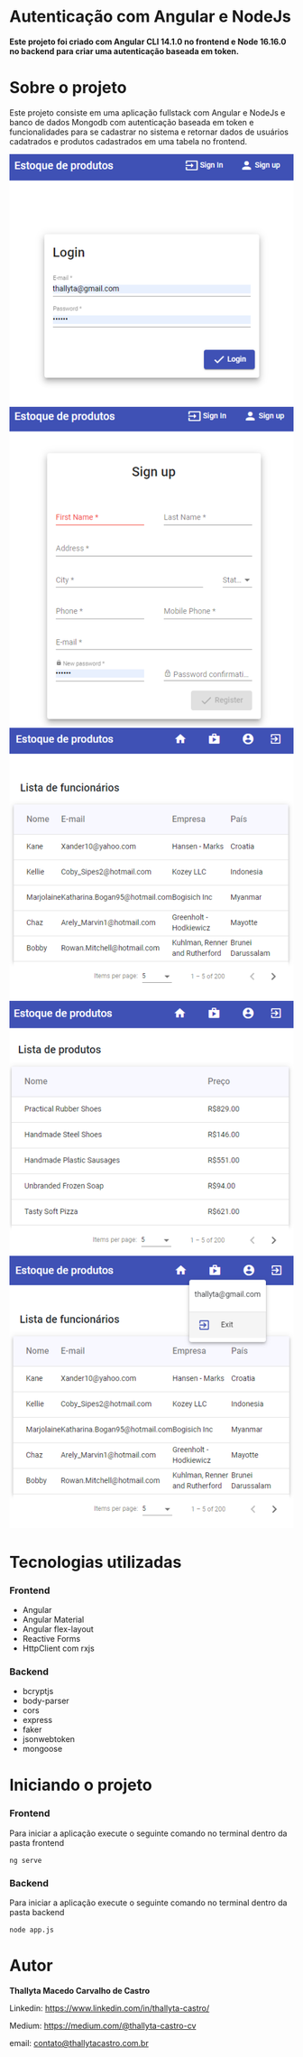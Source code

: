 # Autenticação com Angular e NodeJs

<b> Este projeto foi criado com Angular CLI 14.1.0 no frontend e Node 16.16.0 no backend para criar uma autenticação baseada em token.</b>

# Sobre o projeto

Este projeto consiste em uma aplicação fullstack com Angular e NodeJs e banco de dados Mongodb com autenticação baseada em token e funcionalidades para se 
cadastrar no sistema e retornar dados de usuários cadatrados e produtos cadastrados em uma tabela no frontend.

![Login](login.png)
![Register](register.png)
![People](people.png)
![Products](products.png)
![Exit](exit.png)

# Tecnologias utilizadas

### Frontend

- Angular
- Angular Material
- Angular flex-layout
- Reactive Forms
- HttpClient com rxjs

### Backend

- bcryptjs
- body-parser
- cors
- express
- faker
- jsonwebtoken
- mongoose

# Iniciando o projeto

### Frontend

Para iniciar a aplicação execute o seguinte comando no terminal dentro da pasta frontend

```shell script
ng serve
```
### Backend

Para iniciar a aplicação execute o seguinte comando no terminal dentro da pasta backend

```shell script
node app.js
```

# Autor
<b>Thallyta Macedo Carvalho de Castro</b>

Linkedin: https://www.linkedin.com/in/thallyta-castro/

Medium: https://medium.com/@thallyta-castro-cv

email: contato@thallytacastro.com.br
